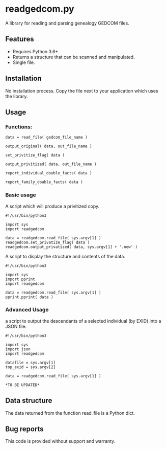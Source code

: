 # readgedcom.py

A library for reading and parsing genealogy GEDCOM files.

## Features

- Requires Python 3.6+
- Returns a structure that can be scanned and manipulated.
- Single file.


## Installation

No installation process. Copy the file next to your application which uses the library.


## Usage

### Functions:

```
data = read_file( gedcom_file_name )

output_original( data, out_file_name )

set_privitize_flag( data )

output_privitized( data, out_file_name )

report_individual_double_facts( data )

report_family_double_facts( data )

```

### Basic usage

A script which will produce a privitized copy.
```
#!/usr/bin/python3

import sys
import readgedcom

data = readgedcom.read_file( sys.argv[1] )
readgedcom.set_privatize_flag( data )
readgedcom.output_privatized( data, sys.argv[1] + '.new' )
```

A script to display the structure and contents of the data.
```
#!/usr/bin/python3

import sys
import pprint
import readgedcom

data = readgedcom.read_file( sys.argv[1] )
pprint.pprint( data )
```

### Advanced Usage

a script to output the descendants of a selected individual (by EXID)
into a JSON file.

 ```
#!/usr/bin/python3

import sys
import json
import readgedcom

datafile = sys.argv[1]
top_exid = sys.argv[2]

data = readgedcom.read_file( sys.argv[1] )

*TO BE UPDATED*
```

## Data structure

The data returned from the function read_file is a Python dict.

## Bug reports

This code is provided without support and warranty.